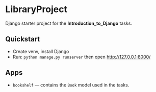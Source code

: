 # LibraryProject

Django starter project for the **Introduction_to_Django** tasks.

## Quickstart
- Create venv, install Django
- Run: `python manage.py runserver` then open http://127.0.0.1:8000/

## Apps
- `bookshelf` — contains the `Book` model used in the tasks.

